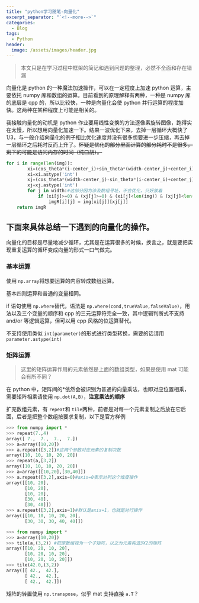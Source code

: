 ```yaml
---
title: "python学习随笔-向量化"
excerpt_separator: "`<!--more-->`"
categories:
  - Blog
tags:
  - Python
header:
  image: /assets/images/header.jpg
---
```


> 本文只是在学习过程中框架的简记和遇到问题的整理，必然不全面和存在错漏

向量化是 python 的一种魔法加速操作，可以在一定程度上加速 python 运算，主要依托 numpy 库和数组的运算。目前看到的原理解释有两种，一种是 numpy 库的底层是 cpp 的，所以比较快，一种是向量化会使 python 并行运算的程度加快。这两种在某种程度上可能是相关的。

我接触向量化的动机是 python 作业要用线性变换的方法逐像素旋转图像，跑得实在太慢，所以想用向量化加速一下。结果一波优化下来，去掉一层循环大概快了 1/3，与一般介绍向量化的例子相比优化速度并没有很多想要进一步压缩，再去掉一层循环之后耗时反而上升了。~~怀疑是优化的部分里面计算的部分耗时不是很多，剩下的可能是访问内存的时间（纯口胡）。~~

```python
for i in range(len(img)):
        xi=(cos_theta*(i-center_i)+sin_theta*(width-center_j)+center_i)#width是一个存储range(len(img[0]))的数组
        xi=xi.astype('int')
        xj=(cos_theta*(width-center_j)-sin_theta*(i-center_i)+center_j)
        xj=xj.astype('int')
        for j in width:#这部分因为涉及数组寻址，不会优化，只好放着
            if (xi[j]>=0) & (xj[j]>=0) & (xi[j]<len(img)) & (xj[j]<len(img[0])):
                imgR[i][j] = img[xi[j]][xj[j]]
    return imgR
```

## 下面来具体总结一下遇到的向量化的操作。

向量化的目标是尽量地减少循环，尤其是在运算很多的时候，换言之，就是要把实现重复运算的循环变成向量的形式一口气做完。

### 基本运算

使用 `np.array`将想要运算的内容转成数组运算。

基本四则运算和普通的变量相同。

if 语句使用 `np.where`替代，语法是 `np.where(cond,trueValue,falseValue)`，用法以及三个变量的顺序和 cpp 的三元运算符完全一致，其中逻辑判断式不支持 and/or 等逻辑运算，但可以用 cpp 风格的位运算替代。

不支持使用类似 `int(parameter)`的形式进行类型转换，需要的话请用 `parameter.astype(int)`

### 矩阵运算

> 这里的矩阵运算作用的元素依然是上面的数组类型，如果是使用 mat 可能会有所不同？

在 python 中，矩阵间的\*依然会被识别为普通的向量乘法，也即对应位置相乘，需要矩阵相乘请使用 `np.dot(A,B)`，**注意乘法的顺序**

扩充数组元素，有 `repeat`和 `tile`两种，前者是对每一个元素复制之后放在它后面，后者是把整个数组按要求复制，以下是官方样例

```python
>>> from numpy import *
>>> repeat(7.,4)
array([ 7.,  7.,  7.,  7.])
>>> a=array([10,20])
>>> a.repeat([3,2])#这两个参数对应元素的复制次数
array([10, 10, 10, 20, 20])
>>> repeat(a,[3,2])
array([10, 10, 10, 20, 20])
>>> a=array([[10,20],[30,40]])
>>> a.repeat([3,2],axis=0)#axis=0表示对列这个维度操作
array([[10, 20],
       [10, 20],
       [10, 20],
       [30, 40],
       [30, 40]])
>>> a.repeat([3,2],axis=1)#默认是axis=1，也就是对行操作
array([[10, 10, 10, 20, 20],
       [30, 30, 30, 40, 40]])
```

```python
>>> from numpy import *
>>> a=array([10,20])
>>> tile(a,(3,2)) #把原数组视为一个子矩阵，以之为元素构造3X2的矩阵
array([[10, 20, 10, 20],
       [10, 20, 10, 20],
       [10, 20, 10, 20]])
>>> tile(42.0,(3,2))
array([[ 42.,  42.],
       [ 42.,  42.],
       [ 42.,  42.]])
```

矩阵的转置使用 `np.transpose`，似乎 mat 支持直接 `a.T`？
